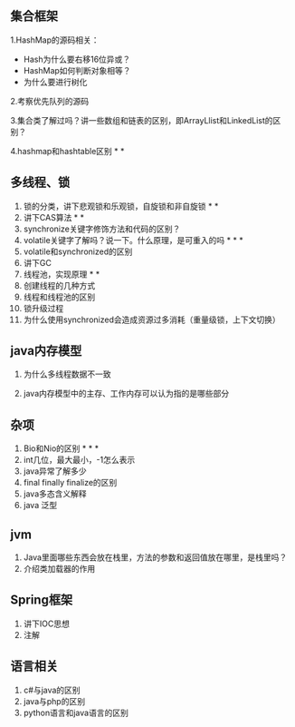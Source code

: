 ## 集合框架

1.HashMap的源码相关：

- Hash为什么要右移16位异或？
- HashMap如何判断对象相等？
- 为什么要进行树化

2.考察优先队列的源码

3.集合类了解过吗？讲一些数组和链表的区别，即ArrayLlist和LinkedList的区别？

4.hashmap和hashtable区别 * *



## 多线程、锁

1. 锁的分类，讲下悲观锁和乐观锁，自旋锁和非自旋锁 * *
2. 讲下CAS算法 * *
3. synchronize关键字修饰方法和代码的区别？
4. volatile关键字了解吗？说一下。什么原理，是可重入的吗  * * *
5. volatile和synchronized的区别
6. 讲下GC
7. 线程池，实现原理 * *
8. 创建线程的几种方式
9. 线程和线程池的区别
10. 锁升级过程
11. 为什么使用synchronized会造成资源过多消耗（重量级锁，上下文切换）



## java内存模型

1. 为什么多线程数据不一致

2. java内存模型中的主存、工作内存可以认为指的是哪些部分

   





## 杂项

1. Bio和Nio的区别  * * *
2. int几位，最大最小，-1怎么表示
3. java异常了解多少
4. final finally finalize的区别
5. java多态含义解释
6. java 泛型



## jvm

1. Java里面哪些东西会放在栈里，方法的参数和返回值放在哪里，是栈里吗？
2. 介绍类加载器的作用



## Spring框架

1. 讲下IOC思想
2. 注解



## 语言相关

1. c#与java的区别
2. java与php的区别
3. python语言和java语言的区别